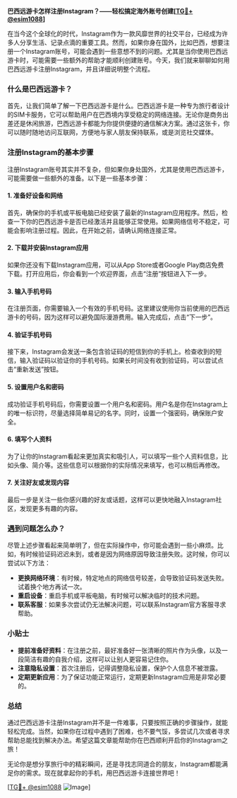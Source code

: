 **巴西远游卡怎样注册Instagram？——轻松搞定海外账号创建[[TG💪+ @esim1088](https://t.me/s/esim1088)]**

在当今这个全球化的时代，Instagram作为一款风靡世界的社交平台，已经成为许多人分享生活、记录点滴的重要工具。然而，如果你身在国外，比如巴西，想要注册一个Instagram账号，可能会遇到一些意想不到的问题。尤其是当你使用巴西远游卡时，可能需要一些额外的帮助才能顺利创建账号。今天，我们就来聊聊如何用巴西远游卡注册Instagram，并且详细说明整个流程。

### 什么是巴西远游卡？

首先，让我们简单了解一下巴西远游卡是什么。巴西远游卡是一种专为旅行者设计的SIM卡服务，它可以帮助用户在巴西境内享受稳定的网络连接。无论你是商务出差还是休闲旅游，巴西远游卡都能为你提供便捷的通信解决方案。通过这张卡，你可以随时随地访问互联网，方便地与家人朋友保持联系，或是浏览社交媒体。

### 注册Instagram的基本步骤

注册Instagram账号其实并不复杂，但如果你身处国外，尤其是使用巴西远游卡，可能需要做一些额外的准备。以下是一些基本步骤：

#### 1. 准备好设备和网络

首先，确保你的手机或平板电脑已经安装了最新的Instagram应用程序。然后，检查一下你的巴西远游卡是否已经激活并且能够正常使用。如果网络信号不稳定，可能会影响注册过程。因此，在开始之前，请确认网络连接正常。

#### 2. 下载并安装Instagram应用

如果你还没有下载Instagram应用，可以从App Store或者Google Play商店免费下载。打开应用后，你会看到一个欢迎界面，点击“注册”按钮进入下一步。

#### 3. 输入手机号码

在注册页面，你需要输入一个有效的手机号码。这里建议使用你当前使用的巴西远游卡的号码，因为这样可以避免国际漫游费用。输入完成后，点击“下一步”。

#### 4. 验证手机号码

接下来，Instagram会发送一条包含验证码的短信到你的手机上。检查收到的短信，输入验证码以验证你的手机号码。如果长时间没有收到验证码，可以尝试点击“重新发送”按钮。

#### 5. 设置用户名和密码

成功验证手机号码后，你需要设置一个用户名和密码。用户名是你在Instagram上的唯一标识符，尽量选择简单易记的名字。同时，设置一个强密码，确保账户安全。

#### 6. 填写个人资料

为了让你的Instagram看起来更加真实和吸引人，可以填写一些个人资料信息，比如头像、简介等。这些信息可以根据你的实际情况来填写，也可以稍后再修改。

#### 7. 关注好友或发现内容

最后一步是关注一些你感兴趣的好友或话题，这样可以更快地融入Instagram社区，发现更多有趣的内容。

### 遇到问题怎么办？

尽管上述步骤看起来简单明了，但在实际操作中，你可能会遇到一些小麻烦。比如，有时候验证码迟迟未到，或者是因为网络原因导致注册失败。这时候，你可以尝试以下方法：

- **更换网络环境**：有时候，特定地点的网络信号较差，会导致验证码发送失败。试着换个地方再试一次。
- **重启设备**：重启手机或平板电脑，有时候可以解决临时的技术问题。
- **联系客服**：如果多次尝试仍无法解决问题，可以联系Instagram官方客服寻求帮助。

### 小贴士

- **提前准备好资料**：在注册之前，最好准备好一张清晰的照片作为头像，以及一段简洁有趣的自我介绍，这样可以让别人更容易记住你。
- **注意隐私设置**：首次注册后，记得调整隐私设置，保护个人信息不被泄露。
- **定期更新应用**：为了保证功能正常运行，定期更新Instagram应用是非常必要的。

### 总结

通过巴西远游卡注册Instagram并不是一件难事，只要按照正确的步骤操作，就能轻松完成。当然，如果你在过程中遇到了困难，也不要气馁，多尝试几次或者寻求帮助总能找到解决办法。希望这篇文章能帮助你在巴西顺利开启你的Instagram之旅！

无论你是想分享旅行中的精彩瞬间，还是寻找志同道合的朋友，Instagram都能满足你的需求。现在就拿起你的手机，用巴西远游卡连接世界吧！

[[TG💪+ @esim1088](https://t.me/s/esim1088) ![Image](https://i.postimg.cc/4NQfJmqS/Snipaste-2025-05-13-00-14-12.png)]